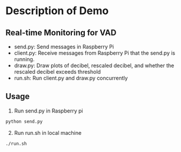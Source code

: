 # Description of Demo

## Real-time Monitoring for VAD
- send.py: Send messages in Raspberry Pi
- client.py: Receive messages from Raspberry Pi that the send.py is running. 
- draw.py: Draw plots of decibel, rescaled decibel, and whether the rescaled decibel exceeds threshold
- run.sh: Run client.py and draw.py concurrently

## Usage

1. Run send.py in Raspberry pi
```sh
python send.py
```

2. Run run.sh in local machine 
```sh
./run.sh
```

